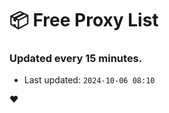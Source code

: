# :package: Free Proxy List
### Updated every 15 minutes.

- Last updated: `2024-10-06 08:10`

:heart:
